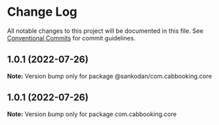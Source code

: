 # Change Log

All notable changes to this project will be documented in this file.
See [Conventional Commits](https://conventionalcommits.org) for commit guidelines.

## 1.0.1 (2022-07-26)

**Note:** Version bump only for package @sankodan/com.cabbooking.core





## 1.0.1 (2022-07-26)

**Note:** Version bump only for package com.cabbooking.core
